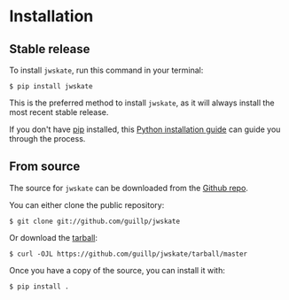 # Installation

## Stable release

To install `jwskate`, run this command in your terminal:

```console
$ pip install jwskate
```

This is the preferred method to install `jwskate`, as it will always install the most recent stable release.

If you don't have [pip] installed, this [Python installation guide] can guide you through the process.

## From source

The source for `jwskate` can be downloaded from the [Github repo].

You can either clone the public repository:

```console
$ git clone git://github.com/guillp/jwskate
```

Or download the [tarball]:

```console
$ curl -OJL https://github.com/guillp/jwskate/tarball/master
```

Once you have a copy of the source, you can install it with:

```console
$ pip install .
```

[github repo]: https://github.com/%7B%7B%20cookiecutter.github_username%20%7D%7D/%7B%7B%20cookiecutter.project_slug%20%7D%7D
[pip]: https://pip.pypa.io
[python installation guide]: http://docs.python-guide.org/en/latest/starting/installation/
[tarball]: https://github.com/%7B%7B%20cookiecutter.github_username%20%7D%7D/%7B%7B%20cookiecutter.project_slug%20%7D%7D/tarball/master
